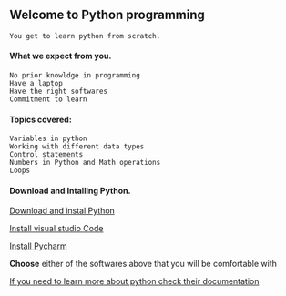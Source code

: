 
## Welcome to Python programming
    
    You get to learn python from scratch.

#### What we expect from you.

    No prior knowldge in programming
    Have a laptop
    Have the right softwares
    Commitment to learn

#### Topics covered:
    Variables in python
    Working with different data types
    Control statements
    Numbers in Python and Math operations
    Loops
        

#### Download and Intalling Python.

[Download and instal Python](https://www.python.org/downloads/)

[Install visual studio Code](https://code.visualstudio.com/download)

[Install Pycharm](https://www.jetbrains.com/pycharm/download/)


__Choose__ either of the softwares above that you will be comfortable with

[If you need to learn more about python check their documentation](https://www.python.org/)
